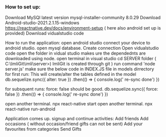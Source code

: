 ### How to set up:
Download MySQl latest version mysql-installer-community 8.0.29
Download Android-studio-2021.2.1.15-windows
https://reactnative.dev/docs/environment-setup ( here also android set up is provided)
Download vidualstudio code 

How to run the application:
open android studio
connect your device to android studio.
open mysql database. Create connection 
Open vidualstudio code
open the folder in vidual studio
makes ure the dependednts are downloaded using node.
open terminal in visual studio
cd SERVER folder ( C:\ImliGit\imli\server>) ImliGit is created through git )
run command 'node server.js' make sure the below code in INDEX.JS file in models dirrectory
for first run: This will create/alter the tables defined in the model
db.sequelize.sync({ alter: true })
  .then(() => {
    console.log(' re-sync done')
  })

for subsquent runs: force: false should be good.
db.sequelize.sync({ force: false })
  .then(() => {
    console.log(' re-sync done')
  })

open another terminal.
  npx react-native start
open another terminal.
npx react-native run-android 

Application comes up. signup and continue
activities: 
     Add friends
     Add occasions ( without occasion/friend gifts can not be sent)
     Add your favourites from categories
     Send Gifts 
     
